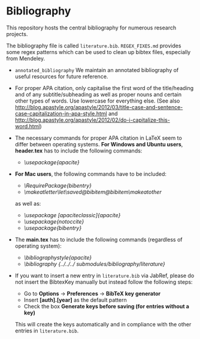 # Bibliography

This repository hosts the central bibliography for numerous research projects.

The bibliography file is called ``literature.bib``. ``REGEX_FIXES.md`` provides
some regex patterns which can be used to clean up bibtex files, especially from
Mendeley.

- ``annotated_bibliography`` We maintain an annotated bibliography of useful resources for future reference.
- For proper APA citation, only capitalise the first word of the title/heading and of any subtitle/subheading as well as proper nouns and certain other types of words. Use lowercase for everything else. (See also http://blog.apastyle.org/apastyle/2012/03/title-case-and-sentence-case-capitalization-in-apa-style.html and http://blog.apastyle.org/apastyle/2012/02/do-i-capitalize-this-word.html)
- The necessary commands for proper APA citation in LaTeX seem to differ between operating systems. **For Windows and Ubuntu users**, **header.tex** has to include the following commands:
  - *\usepackage{apacite}* 

- **For Mac users**, the following commands have to be included:
  - *\RequirePackage{bibentry}*
  - *\makeatletter\let\saved@bibitem\@bibitem\makeatother*

  as well as:

  - *\usepackage [apaciteclassic]{apacite}* 
  - *\usepackage{notoccite}* 
  - *\usepackage{bibentry}* 

- The **main.tex** has to include the following commands (regardless of operating system):

  - *\bibliographystyle{apacite}*
  - *\bibliography {../../../ submodules/bibliography/literature}*

- If you want to insert a new entry in ``literature.bib`` via JabRef, please do not insert the BibtexKey manually but instead follow the following steps:

  - Go to **Options** -> **Preferences** -> **BibTeX key generator**
  - Insert **[auth].[year]** as the default pattern
  - Check the box **Generate keys before saving (for entries without a key)**

  This will create the keys automatically and in compliance with the other entries in ``literature.bib``.

